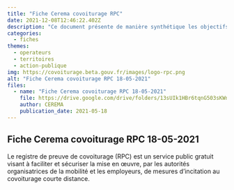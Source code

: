```yaml
---
title: "Fiche Cerema covoiturage RPC"
date: 2021-12-08T12:46:22.402Z
description: "Ce document présente de manière synthétique les objectifs ainsi que le fonctionnement du Registre de Preuve de Covoiturage"
categories:
  - fiches
themes:
  - operateurs
  - territoires
  - action-publique
img: https://covoiturage.beta.gouv.fr/images/logo-rpc.png
alt: "Fiche Cerema covoiturage RPC 18-05-2021"
files:
  - name: "Fiche Cerema covoiturage RPC 18-05-2021"
    file: https://drive.google.com/drive/folders/13sUIk1HBr6tqnG503sKWn7o0cwxHZ2Je
    author: CEREMA
    publication_date: 2021-05-18
---
```



## Fiche Cerema covoiturage RPC 18-05-2021

Le registre de preuve de covoiturage (RPC) est un service public gratuit visant à faciliter et
sécuriser la mise en œuvre, par les autorités organisatrices de la mobilité et les employeurs, de
mesures d’incitation au covoiturage courte distance.
